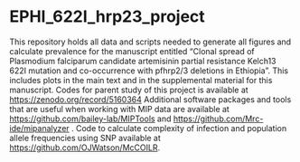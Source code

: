 # EPHI_622I_hrp23_project

This repository holds all data and scripts needed to generate all figures and calculate prevalence for the manuscript entitled “Clonal spread of Plasmodium falciparum candidate artemisinin partial resistance Kelch13 622I mutation and co-occurrence with pfhrp2/3 deletions in Ethiopia”. This includes plots in the main text and in the supplemental material for this manuscript. 
Codes for parent study of this project is available at https://zenodo.org/record/5160364 Additional software packages and tools that are useful when working with MIP data are available at https://github.com/bailey-lab/MIPTools and https://github.com/Mrc-ide/mipanalyzer . Code to calculate complexity of infection and population allele frequencies using SNP available at https://github.com/OJWatson/McCOILR. 
